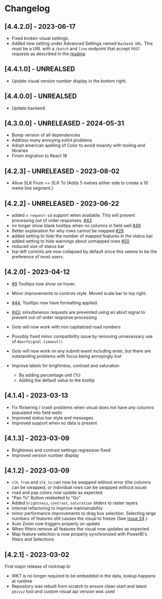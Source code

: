 # Changelog

## [4.4.2.0] - 2023-06-17

- Fixed broken visual settings.
- Added new setting under Advanced Settings named `Backend URL`. This must be a
  URL with a `/batch` and `line` endpoint that accept `POST` requests as described in the [readme](readme.md)

## [4.4.1.0] - UNREALSED

- Update visual version number display in the bottom right.

## [4.4.0.0] - UNREALSED

- Update backend

## [4.3.0.0] - UNRELEASED - 2024-05-31

- Bump version of all dependencies
- Address many annoying eslint problems
- Adopt american spelling of Color to avoid insanity with tooling
  and libraries
- Finish migration to React 18

## [4.2.3] - UNRELEASED - 2023-08-02

- Allow SLK From == SLK To (Adds 5 metres either side to create a 10 metre line segment.)

## [4.2.2] - UNRELEASED - 2023-06-22

- added `x-request-id` support when available. This will prevent processing out
  of order responses.
  [#43](https://github.com/thehappycheese/nickmap-bi/issues/43)
- no longer show blank tooltips when no columns in field well
  [#49](https://github.com/thehappycheese/nickmap-bi/issues/49)
- Better explanation for why rows cannot be mapped
  [#28](https://github.com/thehappycheese/nickmap-bi/issues/28)
- added setting to hide the number of mapped features in the status bar
- added setting to hide warnings about unmapped rows
  [#50](https://github.com/thehappycheese/nickmap-bi/issues/50)
- reduced size of status bar
- top-left controls are now collapsed by default since this seems to be the
  preference of most users.

## [4.2.0] - 2023-04-12

- [#9](https://github.com/thehappycheese/nickmap-bi/issues/9) Tooltips now show on hover.
- Minor improvements to controls style. Moved scale bar to top right.

- [#44](https://github.com/thehappycheese/nickmap-bi/issues/44); Tooltips now have formatting applied.
- [#43](https://github.com/thehappycheese/nickmap-bi/issues/43); simultaneous requests are prevented using an abort signal to prevent out-of-order response processing
- Goto will now work with non capitalized road numbers
- Possibly fixed minor compatibility issue by removing unnecessary use of `AbortSignal.timeout()`
- Goto will now work on any submit event including enter, but there are
  outstanding problems with focus being annoyingly lost
- Improve labels for brightness, contrast and saturation
  - By adding percentage unit (%)
  - Adding the default value to the tooltip

## [4.1.4] - 2023-03-13

- Fix flickering / crash problems when visual does not have any columns populated into field wells
- Improved status bar style and messages
- Improved support when no data is present

## [4.1.3] - 2023-03-09

- Brightness and contrast settings regression fixed
- Improved version number display

## [4.1.2] - 2023-03-09

- `slk_from` and `slk_to` can now be swapped without error (the columns can be swapped, or individual rows can be swapped without issue)
- road and psp colors now update as expected
- "Pan To" Button relabelled to "Go"
- Added `brightness`, `contrast`, `saturation` sliders to raster layers
- internal refactoring to improve maintainability
- minor performance improvements to drag box selection. Selecting large numbers of features still causes the visual to freeze (See [Issue 24](https://github.com/thehappycheese/nickmap-bi/issues/24) ).
- Auto Zoom now triggers properly on update
- When filters remove all features the visual now updates as expected
- Map feature selection is now properly synchronized with PowerBI's filters and Selections

## [4.2.1] - 2023-03-02

First major release of nickmap bi

- WKT is no longer required to be embedded in the data, lookup happens at runtime
- Repository was rebuilt from scratch to ensure clean start and latest `pbiviz` tool and custom visual api version was used

